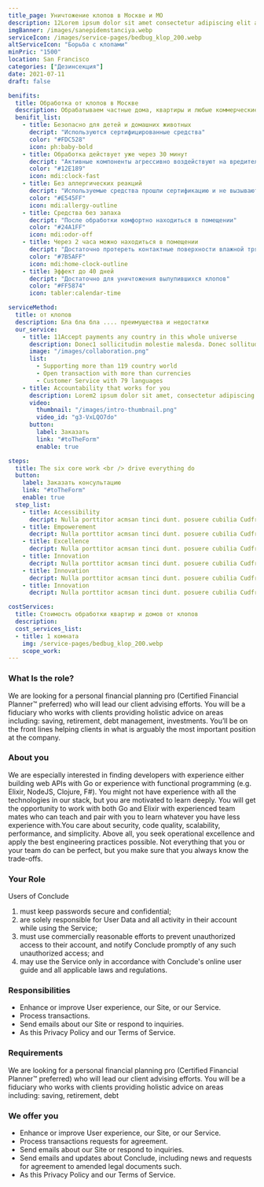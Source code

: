 ```yaml
---
title_page: Уничтожение клопов в Москве и МО
description: 12Lorem ipsum dolor sit amet consectetur adipiscing elit aliquam lorem amet eget in netus laoreet
imgBanner: /images/sanepidemstanciya.webp
serviceIcon: /images/service-pages/bedbug_klop_200.webp
altServiceIcon: "Борьба с клопами"
minPric: "1500"
location: San Francisco
categories: ["Дезинсекция"]
date: 2021-07-11
draft: false

benifits:
  title: Обработка от клопов в Москве
  description: Обрабатываем частные дома, квартиры и любые коммерческие помещения
  benifit_list:
    - title: Безопасно для детей и домашних животных
      decript: "Используются сертифицированные средства"
      color: "#FDC528"
      icon: ph:baby-bold
    - title: Обработка действует уже через 30 минут
      decript: "Активные компоненты агрессивно воздействуют на вредителей практически сразу"
      color: "#12E189"
      icon: mdi:clock-fast
    - title: Без аллергических реакций
      decript: "Используемые средства прошли сертификацию и не вызывают аллергии"
      color: "#E545FF"
      icon: mdi:allergy-outline
    - title: Средства без запаха
      decript: "После обработки комфортно находиться в помещении"
      color: "#24A1FF"
      icon: mdi:odor-off
    - title: Через 2 часа можно находиться в помещении
      decript: "Достаточно протереть контактные поверхности влажной тряпкой"
      color: "#7B5AFF"
      icon: mdi:home-clock-outline
    - title: Эффект до 40 дней
      decript: "Достаточно для уничтожения вылупившихся клопов"
      color: "#FF5874"
      icon: tabler:calendar-time

serviceMethod:
  title: от клопов
  description: Бла бла бла .... преимущества и недостатки
  our_service:
    - title: 11Accept payments any country in this whole universe
      description: Donec1 sollicitudin molestie malesda. Donec sollitudin molestie malesuada. Mauris pellentesque nec, egestas non nisi. Cras ultricies ligula sed
      image: "/images/collaboration.png"
      list:
        - Supporting more than 119 country world
        - Open transaction with more than currencies
        - Customer Service with 79 languages
    - title: Accountability that works for you
      description: Lorem2 ipsum dolor sit amet, consectetur adipiscing elit. Morbi egestas Werat viverra id et aliquet. vulputate egestas sollicitudin.
      video:
        thumbnail: "/images/intro-thumbnail.png"
        video_id: "g3-VxLQO7do"
      button:
        label: Заказать
        link: "#toTheForm"
        enable: true

steps:
  title: The six core work <br /> drive everything do
  button:
    label: Заказать консультацию
    link: "#toTheForm"
    enable: true
  step_list:
    - title: Accessibility
      decript: Nulla porttitor acmsan tinci dunt. posuere cubilia Cudfrae Donec velit neque, autor sit amet aliuam vel
    - title: Empowerement
      decript: Nulla porttitor acmsan tinci dunt. posuere cubilia Cudfrae Donec velit neque, autor sit amet aliuam vel
    - title: Excellence
      decript: Nulla porttitor acmsan tinci dunt. posuere cubilia Cudfrae Donec velit neque, autor sit amet aliuam vel
    - title: Innovation
      decript: Nulla porttitor acmsan tinci dunt. posuere cubilia Cudfrae Donec velit neque, autor sit amet aliuam vel
    - title: Innovation
      decript: Nulla porttitor acmsan tinci dunt. posuere cubilia Cudfrae Donec velit neque, autor sit amet aliuam vel
    - title: Innovation
      decript: Nulla porttitor acmsan tinci dunt. posuere cubilia Cudfrae Donec velit neque, autor sit amet aliuam vel

costServices:
  title: Стоимость обработки квартир и домов от клопов
  description:
  cost_services_list:
  - title: 1 комната
    img: /service-pages/bedbug_klop_200.webp
    scope_work: 
---
```


### What Is the role?

We are looking for a personal financial planning pro (Certified Financial Planner™ preferred) who will lead our client advising efforts. You will be a fiduciary who works with clients providing holistic advice on areas including: saving, retirement, debt management, investments. You’ll be on the front lines helping clients in what is arguably the most important position at the company.

### About you

We are especially interested in finding developers with experience either building web APIs with Go or experience with functional programming (e.g. Elixir, NodeJS, Clojure, F#). You might not have experience with all the technologies in our stack, but you are motivated to learn deeply. You will get the opportunity to work with both Go and Elixir with experienced team mates who can teach and pair with you to learn whatever you have less experience with.You care about security, code quality, scalability, performance, and simplicity. Above all, you seek operational excellence and apply the best engineering practices possible. Not everything that you or your team do can be perfect, but you make sure that you always know the trade-offs.

### Your Role

Users of Conclude

1. must keep passwords secure and confidential;
2. are solely responsible for User Data and all activity in their account while using the Service;
3. must use commercially reasonable efforts to prevent unauthorized access to their account, and notify Conclude promptly of any such unauthorized access; and
4. may use the Service only in accordance with Conclude's online user guide and all applicable laws and regulations.

### Responsibilities

- Enhance or improve User experience, our Site, or our Service.
- Process transactions.
- Send emails about our Site or respond to inquiries.
- As this Privacy Policy and our Terms of Service.

### Requirements

We are looking for a personal financial planning pro (Certified Financial Planner™ preferred) who will lead our client advising efforts. You will be a fiduciary who works with clients providing holistic advice on areas including: saving, retirement, debt

### We offer you

- Enhance or improve User experience, our Site, or our Service.
- Process transactions requests for agreement.
- Send emails about our Site or respond to inquiries.
- Send emails and updates about Conclude, including news and requests for agreement to amended legal documents such.
- As this Privacy Policy and our Terms of Service.
